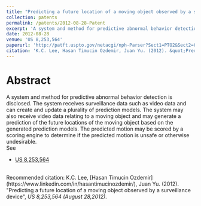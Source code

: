 ```yaml
---
title: "Predicting a future location of a moving object observed by a surveillance device"
collection: patents
permalink: /patents/2012-08-28-Patent
excerpt: 'A system and method for predictive abnormal behavior detection is disclosed.'
date: 2012-08-28
venue: 'US 8,253,564'
paperurl: 'http://patft.uspto.gov/netacgi/nph-Parser?Sect1=PTO2&Sect2=HITOFF&p=1&u=%2Fnetahtml%2FPTO%2Fsearch-bool.html&r=1&f=G&l=50&co1=AND&d=PTXT&s1=8,253,564.PN.&OS=PN/8,253,564&RS=PN/8,253,564'
citation: 'K.C. Lee, Hasan Timucin Ozdemir, Juan Yu. (2012). &quot;Predicting a future location of a moving object observed by a surveillance device&quot;, <i>US 8,253,564 (August 28,2012)</i>.'
---
```


Abstract
========
A system and method for predictive abnormal behavior detection is disclosed. 
The system receives surveillance data such as video data and can create and update a plurality of prediction models. 
The system may also receive video data relating to a moving object and may generate a prediction of the future locations of the moving object based on the generated prediction models. 
The predicted motion may be scored by a scoring engine to determine if the predicted motion is unsafe or otherwise undesirable.
<br>
See
- [US 8,253,564](http://patft.uspto.gov/netacgi/nph-Parser?Sect1=PTO2&Sect2=HITOFF&p=1&u=%2Fnetahtml%2FPTO%2Fsearch-bool.html&r=1&f=G&l=50&co1=AND&d=PTXT&s1=8,253,564.PN.&OS=PN/8,253,564&RS=PN/8,253,564)

<br>
Recommended citation: K.C. Lee, [Hasan Timucin Ozdemir](https://www.linkedin.com/in/hasantimucinozdemir/), Juan Yu. (2012). "Predicting a future location of a moving object observed by a surveillance device", <i>US 8,253,564 (August 28,2012)</i>. 


